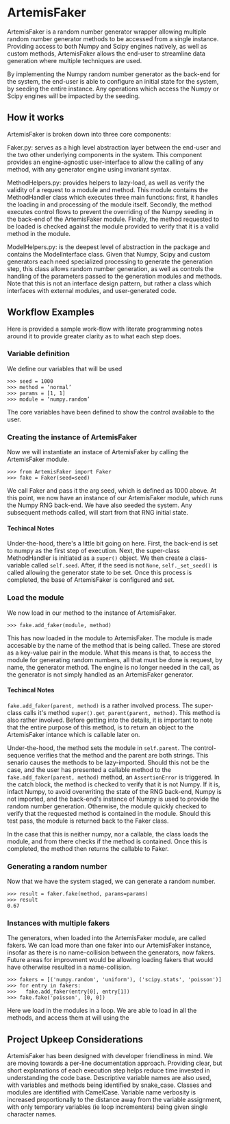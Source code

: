 # ArtemisFaker

ArtemisFaker is a random number generator wrapper allowing multiple random number generator methods to be accessed from a single instance. Providing access to both Numpy and Scipy engines natively, as well as custom methods, ArtemisFaker allows the end-user to streamline data generation where multiple techniques are used. 

By implementing the Numpy random number generator as the back-end for the system, the end-user is able to configure an initial state for the system, by seeding the entire instance. Any operations which access the Numpy or Scipy engines will be impacted by the seeding. 

## How it works

ArtemisFaker is broken down into three core components:

Faker.py: serves as a high level abstraction layer between the end-user and the two other underlying components in the system. This component provides an engine-agnostic user-interface to allow the calling of any method, with any generator engine using invariant syntax. 

MethodHelpers.py: provides helpers to lazy-load, as well as verify the validity of a request to a module and method. This module contains the MethodHandler class which executes three main functions: first, it handles the loading in and processing of the module itself. Secondly, the method executes control flows to prevent the overriding of the Numpy seeding in the back-end of the ArtemisFaker module. Finally, the method requested to be loaded is checked against the module provided to verify that it is a valid method in the module. 

ModelHelpers.py: is the deepest level of abstraction in the package and contains the ModelInterface class. Given that Numpy, Scipy and custom generators each need specialized processing to generate the generation step, this class allows random number generation, as well as controls the handling of the parameters passed to the generation modules and methods. Note that this is not an interface design pattern, but rather a class which interfaces with external modules, and user-generated code.

## Workflow Examples

Here is provided a sample work-flow with literate programming notes around it to provide greater clarity as to what each step does.

### Variable definition

We define our variables that will be used
```
>>> seed = 1000
>>> method = ‘normal’
>>> params = [1, 1]
>>> module = ‘numpy.random’
```

The core variables have been defined to show the control available to the user.

### Creating the instance of ArtemisFaker

Now we will instantiate an instace of ArtemisFaker by calling the ArtemisFaker module.

```
>>> from ArtemisFaker import Faker
>>> fake = Faker(seed=seed)
```

We call Faker and pass it the arg seed, which is defined as 1000 above. At this point, we now have an instance of our ArtemisFaker module, which runs the Numpy RNG back-end. We have also seeded the system. Any subsequent methods called, will start from that RNG initial state.

#### Techincal Notes

Under-the-hood, there's a little bit going on here. First, the back-end is set to numpy as the first step of execution. Next, the super-class MethodHandler is initiated as a ```super()``` object. We then create a class-variable called ```self.seed```. After, if the seed is not ```None```, ```self._set_seed()``` is called allowing the generator state to be set. Once this process is completed, the base of ArtemisFaker is configured and set.

### Load the module

We now load in our method to the instance of ArtemisFaker.

```
>>> fake.add_faker(module, method)
```

This has now loaded in the module to ArtemisFaker. The module is made accesable by the name of the method that is being called. These are stored as a key-value pair in the module. What this means is that, to access the module for generating random numbers, all that must be done is request, by name, the generator method. The engine is no longer needed in the call, as the generator is not simply handled as an ArtemisFaker generator.

#### Techincal Notes

```fake.add_faker(parent, method)``` is a rather involved process. The super-class calls it's method ```super().get_parent(parent, method)```. This method is also rather involved. Before getting into the details, it is important to note that the entire purpose of this method, is to return an object to the ArtemisFaker intance which is callable later on.

Under-the-hood, the method sets the module in ```self.parent```. The control-sequence verifies that the method and the parent are both strings. This senario causes the methods to be lazy-imported. Should this not be the case, and the user has presented a callable method to the ```fake.add_faker(parent, method)``` method, an ```AssertionError``` is triggered. In the catch block, the method is checked to verify that it is not Numpy. If it is, infact Numpy, to avoid overwriting the state of the RNG back-end, Numpy is not imported, and the back-end's instance of Numpy is used to provide the random number generation. Otherwise, the module quickly checked to verify that the requested method is contained in the module. Should this test pass, the module is returned back to the Faker class. 

In the case that this is neither numpy, nor a callable, the class loads the module, and from there checks if the method is contained. Once this is completed, the method then returns the callable to Faker.

### Generating a random number

Now that we have the system staged, we can generate a random number.
```
>>> result = faker.fake(method, params=params)
>>> result
0.67
```

### Instances with multiple fakers

The generators, when loaded into the ArtemisFaker module, are called fakers. We can load more than one faker into our ArtemisFaker instance, insofar as there is no name-collision between the generators, now fakers. Future areas for improvment would be allowing loading fakers that would have otherwise resulted in a name-collision. 

```
>>> fakers = [('numpy.random', 'uniform'), ('scipy.stats', 'poisson')]
>>> for entry in fakers:
>>>   fake.add_faker(entry[0], entry[1])
>>> fake.fake('poisson', [0, 0])
```

Here we load in the modules in a loop. We are able to load in all the methods, and access them at will using the 
## Project Upkeep Considerations

ArtemisFaker has been designed with developer friendliness in mind. We are moving towards a per-line documentation approach. Providing clear, but short explanations of each execution step helps reduce time invested in understanding the code base. Descriptive variable names are also used, with variables and methods being identified by snake_case. Classes and modules are identified with CamelCase. Variable name verbosity is increased proportionally to the distance away from the variable assignment, with only temporary variables (ie loop incrementers) being given single character names. 

